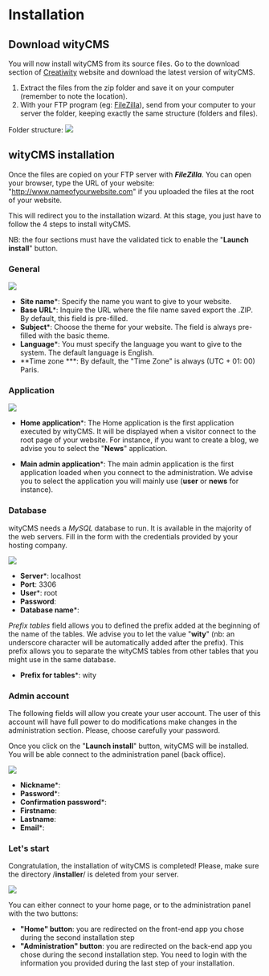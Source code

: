 # Installation

## Download wityCMS

You will now install wityCMS from its source files. 
Go to the download section of [Creatiwity](https://www.creatiwity.net) website and download the latest version of wityCMS.

1. Extract the files from the zip folder and save it on your computer (remember to note the location).
2. With your FTP program (eg: [FileZilla](https://filezilla-project.org/)), send from your computer to your server the folder, keeping exactly the same structure (folders and files).

Folder structure:
![](folders-01.png)

## wityCMS installation

Once the files are copied on your FTP server with ***FileZilla***. You can open your browser, type the URL of your website: "http://www.nameofyourwebsite.com" if you uploaded the files at the root of your website.

This will redirect you to the installation wizard. At this stage, you just have to follow the 4 steps to install wityCMS. 

NB: the four sections must have the validated tick to enable the "**Launch install**" button.

### General
![](installer-01.png)

* **Site name***: Specify the name you want to give to your website.
* **Base URL***: Inquire the URL where the file name saved export the .ZIP. By default, this field is pre-filled.
* **Subject***: Choose the theme for your website. The field is always pre-filled with the basic theme.
* **Language***: You must specify the language you want to give to the system. The default language is English.
* **Time zone ***: By default, the "Time Zone" is always (UTC + 01: 00) Paris.

### Application
![](installer-02.png)

* **Home application***: The Home application is the first application executed by wityCMS. It will be displayed when a visitor connect to the root page of your website. For instance, if you want to create a blog, we advise you to select the "**News**" application.

* **Main admin application***: The main admin application is the first application loaded when you connect to the administration. We advise you to select the application you will mainly use (**user** or **news** for instance).

### Database

wityCMS needs a *MySQL* database to run. It is available in the majority of the web servers. Fill in the form with the credentials provided by your hosting company.

![](installer-03.png)

* **Server***: localhost
* **Port**: 3306
* **User***: root
* **Password**: 
* **Database name***:

*Prefix tables* field allows you to defined the prefix added at the beginning of the name of the tables. We advise you to let the value "**wity**" (nb: an underscore character will be automatically added after the prefix). This prefix allows you to separate the wityCMS tables from other tables that you might use in the same database.

* **Prefix for tables***: wity

### Admin account

The following fields will allow you create your user account. The user of this account will have full power to do modifications make changes in the administration section. Please, choose carefully your password.

Once you click on the "**Launch install**" button, wityCMS will be installed. You will be able connect to the administration panel (back office).

![](installer-04.png)

* **Nickname***:
* **Password***:
* **Confirmation password***:
* **Firstname**: 
* **Lastname**:
* **Email***:

### Let's start 

Congratulation, the installation of wityCMS is completed! Please, make sure the directory /**installer**/ is deleted from your server.

![](installer-05.png)

You can either connect to your home page, or to the administration panel with the two buttons:
* **"Home" button**: you are redirected on the front-end app you chose during the second installation step
* **"Administration" button**: you are redirected on the back-end app you chose during the second installation step. You need to login with the information you provided during the last step of your installation. 
